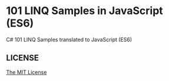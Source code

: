 # 101 LINQ Samples in JavaScript (ES6)
C# 101 LINQ Samples translated to JavaScript (ES6)

## LICENSE
[The MIT License](https://github.com/Sufflavus/javascript-es6-linq-examples/blob/master/LICENSE)